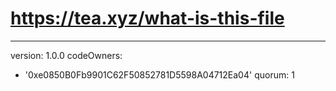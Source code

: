 # https://tea.xyz/what-is-this-file
---
version: 1.0.0
codeOwners:
  - '0xe0850B0Fb9901C62F50852781D5598A04712Ea04'
quorum: 1
